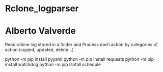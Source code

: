 # Rclone_logparser
# Alberto Valverde
Read rclone log stored in a folder and Process each action by categories of action (copied, updated, delete...)

python -m pip install pyyaml
python -m pip install requests
python -m pip install watchdog
python -m pip isntall schedule

